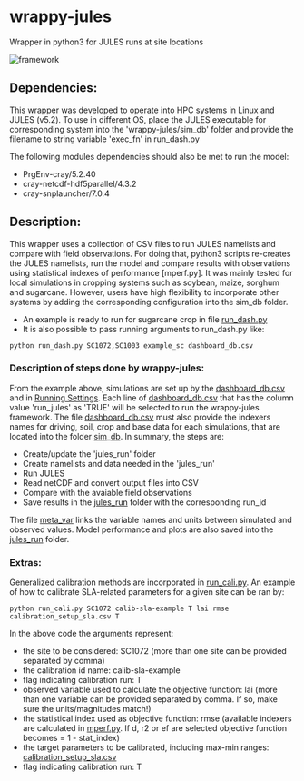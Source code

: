# wrappy-jules
Wrapper in python3 for JULES runs at site locations 

![framework](https://github.com/Murilodsv/wrappy-jules/blob/main/framework.png)

## Dependencies:

This wrapper was developed to operate into HPC systems in Linux and JULES (v5.2). To use in different OS, place the JULES executable for corresponding system into the 'wrappy-jules/sim_db' folder and provide the filename to string variable 'exec_fn' in run_dash.py

The following modules dependencies should also be met to run the model:

- PrgEnv-cray/5.2.40
- cray-netcdf-hdf5parallel/4.3.2
- cray-snplauncher/7.0.4

## Description:
This wrapper uses a collection of CSV files to run JULES namelists and compare with field observations. For doing that, python3 scripts re-creates the JULES namelists, run the model and compare results with observations using statistical indexes of performance [mperf.py]. 
It was mainly tested for local simulations in cropping systems such as soybean, maize, sorghum and sugarcane. However, users have high flexibility to incorporate other systems by adding the corresponding configuration into the sim_db folder.

- An example is ready to run for sugarcane crop in file [run_dash.py](https://github.com/Murilodsv/wrappy-jules/blob/main/run_dash.py)
- It is also possible to pass running arguments to run_dash.py like:

```
python run_dash.py SC1072,SC1003 example_sc dashboard_db.csv
```

### Description of steps done by wrappy-jules:
From the example above, simulations are set up by the [dashboard_db.csv](https://github.com/Murilodsv/wrappy-jules/blob/main/dashboard_db.csv) and in [Running Settings](https://github.com/Murilodsv/wrappy-jules/blob/277df71f1aa16bac6ed20ea0e596daff8624c0e6/run_dash.py#L18-L39). Each line of [dashboard_db.csv](https://github.com/Murilodsv/wrappy-jules/blob/main/dashboard_db.csv) that has the column value 'run_jules' as 'TRUE' will be selected to run the wrappy-jules framework. The file [dashboard_db.csv](https://github.com/Murilodsv/wrappy-jules/blob/main/dashboard_db.csv) must also provide the indexers names for driving, soil, crop and base data for each simulations, that are located into the folder [sim_db](https://github.com/Murilodsv/wrappy-jules/tree/main/sim_db). In summary, the steps are:
- Create/update the 'jules_run' folder
- Create namelists and data needed in the 'jules_run'
- Run JULES
- Read netCDF and convert output files into CSV
- Compare with the avaiable field observations
- Save results in the [jules_run](https://github.com/Murilodsv/wrappy-jules/tree/main/jules_run) folder with the corresponding run_id

The file [meta_var](https://github.com/Murilodsv/wrappy-jules/blob/main/meta_var.csv) links the variable names and units between simulated and observed values. Model performance and plots are also saved into the [jules_run](https://github.com/Murilodsv/wrappy-jules/tree/main/jules_run) folder.

### Extras:

Generalized calibration methods are incorporated in [run_cali.py](https://github.com/Murilodsv/wrappy-jules/blob/main/run_cali.py). An example of how to calibrate SLA-related parameters for a given site can be ran by:

```
python run_cali.py SC1072 calib-sla-example T lai rmse calibration_setup_sla.csv T
```

In the above code the arguments represent:
- the site to be considered: SC1072 (more than one site can be provided separated by comma)
- the calibration id name: calib-sla-example
- flag indicating calibration run: T
- observed variable used to calculate the objective function: lai (more than one variable can be provided separated by comma. If so, make sure the units/magnitudes match!)
- the statistical index used as objective function: rmse (available indexers are calculated in [mperf.py](https://github.com/Murilodsv/wrappy-jules/blob/main/get_model_perf/mperf.py). If d, r2 or ef are selected objective function becomes = 1 - stat_index)
- the target parameters to be calibrated, including max-min ranges: [calibration_setup_sla.csv](https://github.com/Murilodsv/wrappy-jules/blob/main/calibration_setup_sla.csv)
- flag indicating calibration run: T
